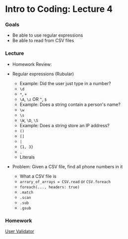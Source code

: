 # Intro to Coding: Lecture 4

### Goals

* Be able to use regular expressions
* Be able to read from CSV files

### Lecture

* Homework Review: []()

* Regular expressions (Rubular)
  * Example: Did the user just type in a number?
  * `\d`
  * `*`, `+`
  * `\A`, `\z` OR `^`, `$`
  * Example: Does a string contain a person's name?
  * `\w`
  * `\s`
  * `\W`, `\D`, `\S`
  * Example: Does a string store an IP address?
  * `()`
  * `[]`
  * `|`
  * `{1, 3}`
  * `.`
  * Literals
* Problem: Given a CSV file, find all phone numbers in it
  * What a CSV file is
  * `arrary_of_arrays = CSV.read` or `CSV.foreach`
  * `foreach(..., headers: true)`
  * `.match`
  * `.scan`
  * `.sub`
  * `.gsub`

### Homework

[User Validator](homework.md)
